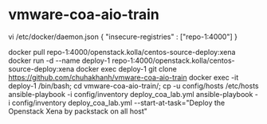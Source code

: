 # vmware-coa-aio-train
 vi /etc/docker/daemon.json
{
  "insecure-registries" : ["repo-1:4000"]
}

docker pull repo-1:4000/openstack.kolla/centos-source-deploy:xena
docker run -d --name deploy-1 repo-1:4000/openstack.kolla/centos-source-deploy:xena
docker exec deploy-1 git clone https://github.com/chuhakhanh/vmware-coa-aio-train 
docker exec -it deploy-1 /bin/bash; cd vmware-coa-aio-train/; cp -u config/hosts /etc/hosts 
ansible-playbook -i config/inventory deploy_coa_lab.yml
ansible-playbook -i config/inventory deploy_coa_lab.yml --start-at-task="Deploy the Openstack Xena by packstack on all host"